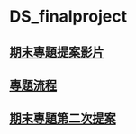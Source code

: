 # DS_finalproject
## [期末專題提案影片](https://youtu.be/03s7BtEzm0o?si=CG-HvIpH5HnItPVr)
## [專題流程](https://github.com/eason-lin0213/DS_finalproject/blob/main/README_clean.md)
## [期末專題第二次提案](https://youtu.be/AvTpYK1-BK4?si=5hnWBg9qlBRvtHVt)
